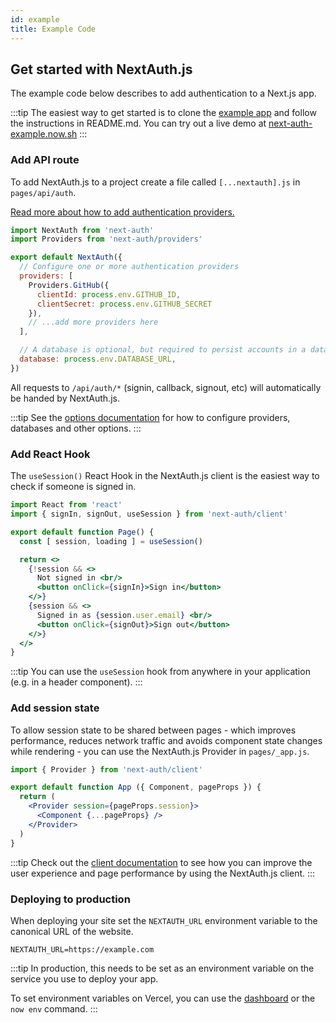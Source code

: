 ```yaml
---
id: example
title: Example Code
---
```


## Get started with NextAuth.js

The example code below describes to add authentication to a Next.js app.

:::tip
The easiest way to get started is to clone the [example app](https://github.com/iaincollins/next-auth-example) and follow the instructions in README.md. You can try out a live demo at [next-auth-example.now.sh](https://next-auth-example.now.sh)
:::

### Add API route

To add NextAuth.js to a project create a file called `[...nextauth].js` in `pages/api/auth`.

[Read more about how to add authentication providers.](/configuration/providers)

```javascript title="pages/api/auth/[...nextauth].js"
import NextAuth from 'next-auth'
import Providers from 'next-auth/providers'

export default NextAuth({
  // Configure one or more authentication providers
  providers: [
    Providers.GitHub({
      clientId: process.env.GITHUB_ID,
      clientSecret: process.env.GITHUB_SECRET
    }),
    // ...add more providers here
  ],

  // A database is optional, but required to persist accounts in a database
  database: process.env.DATABASE_URL,
})
```

All requests to `/api/auth/*` (signin, callback, signout, etc) will automatically be handed by NextAuth.js.

:::tip
See the [options documentation](/configuration/options) for how to configure providers, databases and other options.
:::

### Add React Hook

The `useSession()` React Hook in the NextAuth.js client is the easiest way to check if someone is signed in.

```jsx title="pages/index.js"
import React from 'react'
import { signIn, signOut, useSession } from 'next-auth/client'

export default function Page() {
  const [ session, loading ] = useSession()

  return <>
    {!session && <>
      Not signed in <br/>
      <button onClick={signIn}>Sign in</button>
    </>}
    {session && <>
      Signed in as {session.user.email} <br/>
      <button onClick={signOut}>Sign out</button>
    </>}
  </>
}
```

:::tip
You can use the `useSession` hook from anywhere in your application (e.g. in a header component).
:::

### Add session state

To allow session state to be shared between pages - which improves performance, reduces network traffic and avoids component state changes while rendering - you can use the NextAuth.js Provider in `pages/_app.js`.

```jsx title="pages/_app.js"
import { Provider } from 'next-auth/client'

export default function App ({ Component, pageProps }) {
  return (
    <Provider session={pageProps.session}>
      <Component {...pageProps} />
    </Provider>
  )
}
```

:::tip
Check out the [client documentation](/getting-started/client) to see how you can improve the user experience and page performance by using the NextAuth.js client.
:::

### Deploying to production

When deploying your site set the `NEXTAUTH_URL` environment variable to the canonical URL of the website.

```
NEXTAUTH_URL=https://example.com
```

:::tip
In production, this needs to be set as an environment variable on the service you use to deploy your app.

To set environment variables on Vercel, you can use the [dashboard](https://vercel.com/dashboard) or the `now env` command.
:::
